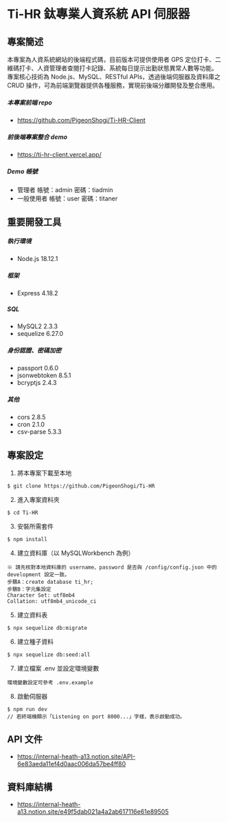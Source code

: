 # Ti-HR 鈦專業人資系統 API 伺服器

## 專案簡述

本專案為人資系統網站的後端程式碼，目前版本可提供使用者 GPS 定位打卡、二維碼打卡、人資管理者查閱打卡記錄、系統每日提示出勤狀態異常人數等功能。<br>專案核心技術為 Node.js、MySQL、RESTful APIs，透過後端伺服器及資料庫之 CRUD 操作，可為前端瀏覽器提供各種服務，實現前後端分離開發及整合應用。

##### 本專案前端 repo

- https://github.com/PigeonShogi/Ti-HR-Client

##### 前後端專案整合 demo

- https://ti-hr-client.vercel.app/

##### Demo 帳號

- 管理者
  帳號：admin
  密碼：tiadmin
- 一般使用者
  帳號：user
  密碼：titaner

## 重要開發工具

##### 執行環境

- Node.js 18.12.1

##### 框架

- Express 4.18.2

##### SQL

- MySQL2 2.3.3
- sequelize 6.27.0

##### 身份認證、密碼加密

- passport 0.6.0
- jsonwebtoken 8.5.1
- bcryptjs 2.4.3

##### 其他

- cors 2.8.5
- cron 2.1.0
- csv-parse 5.3.3

## 專案設定

1. 將本專案下載至本地

```
$ git clone https://github.com/PigeonShogi/Ti-HR
```

2. 進入專案資料夾

```
$ cd Ti-HR
```

3. 安裝所需套件

```
$ npm install
```

4. 建立資料庫（以 MySQLWorkbench 為例）

```
※ 請先核對本地資料庫的 username、password 是否與 /config/config.json 中的 development 設定一致。
步驟A：create database ti_hr;
步驟B：字元集設定
Character Set: utf8mb4
Collation: utf8mb4_unicode_ci
```

5. 建立資料表

```
$ npx sequelize db:migrate
```

6. 建立種子資料

```
$ npx sequelize db:seed:all
```

7. 建立檔案 .env 並設定環境變數

```
環境變數設定可參考 .env.example
```

8. 啟動伺服器

```
$ npm run dev
// 若終端機顯示「Listening on port 8000...」字樣，表示啟動成功。
```

## API 文件

- https://internal-heath-a13.notion.site/API-6e83aeda11ef4d0aac006da57be4ff80

## 資料庫結構

- https://internal-heath-a13.notion.site/e49f5dab021a4a2ab617116e61e89505
